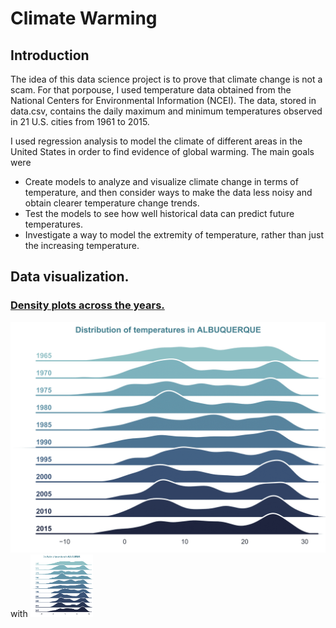 # Climate Warming

## Introduction
The idea of this data science project is to prove that climate change is not a scam. For that porpouse, I used temperature data obtained from the National Centers for Environmental Information (NCEI). The data, stored in data.csv, contains the daily maximum and minimum temperatures observed in 21 U.S. cities from 1961 to 2015.

I used regression analysis to model the climate of different areas in the United States in order to find evidence of global warming. The main goals were

- Create models to analyze and visualize climate change in terms of temperature, and then consider ways to make the data less noisy and obtain clearer temperature change trends. 
- Test the models to see how well historical data can predict future temperatures.
- Investigate a way to model the extremity of temperature, rather than just the increasing temperature.

## Data visualization.
### <ins>Density plots across the years.</ins>

![DensityPlot](https://github.com/federicogaspar/Climate-Warming/blob/main/README%20IMG/density_plot_eg.png) with <img src="https://github.com/federicogaspar/Climate-Warming/blob/main/README%20IMG/density_plot_eg.png" width="100" height="100">



